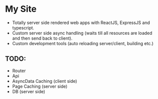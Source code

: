 # My Site

- Totally server side rendered web apps with ReactJS, ExpressJS and typescript.
- Custom server side async handling (waits till all resources are loaded and then send back to client).
- Custom development tools (auto reloading server/client, building etc.)


## TODO:

- Router
- Api
- AsyncData Caching (client side)
- Page Caching (server side)
- DB (server side)
